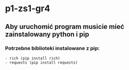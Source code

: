 # p1-zs1-gr4

## Aby uruchomić program musicie mieć zainstalowany python i pip
### Potrzebne biblioteki instalowane z pip:
    - rich (pip install rich)
    - requests (pip install requests)



